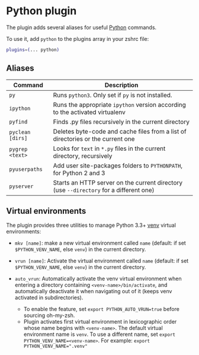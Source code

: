 # Python plugin

The plugin adds several aliases for useful [Python](https://www.python.org/)
commands.

To use it, add `python` to the plugins array in your zshrc file:

```zsh
plugins=(... python)
```

## Aliases

| Command          | Description                                                                            |
| ---------------- | -------------------------------------------------------------------------------------- |
| `py`             | Runs `python3`. Only set if `py` is not installed.                                     |
| `ipython`        | Runs the appropriate `ipython` version according to the activated virtualenv           |
| `pyfind`         | Finds .py files recursively in the current directory                                   |
| `pyclean [dirs]` | Deletes byte-code and cache files from a list of directories or the current one        |
| `pygrep <text>`  | Looks for `text` in `*.py` files in the current directory, recursively                 |
| `pyuserpaths`    | Add user site-packages folders to `PYTHONPATH`, for Python 2 and 3                     |
| `pyserver`       | Starts an HTTP server on the current directory (use `--directory` for a different one) |

## Virtual environments

The plugin provides three utilities to manage Python 3.3+
[venv](https://docs.python.org/3/library/venv.html) virtual environments:

-   `mkv [name]`: make a new virtual environment called `name` (default: if set
    `$PYTHON_VENV_NAME`, else `venv`) in the current directory.

-   `vrun [name]`: Activate the virtual environment called `name` (default: if
    set `$PYTHON_VENV_NAME`, else `venv`) in the current directory.

-   `auto_vrun`: Automatically activate the venv virtual environment when
    entering a directory containing `<venv-name>/bin/activate`, and
    automatically deactivate it when navigating out of it (keeps venv activated
    in subdirectories).
    -   To enable the feature, set `export PYTHON_AUTO_VRUN=true` before
        sourcing oh-my-zsh.
    -   Plugin activates first virtual environment in lexicographic order whose
        name begins with `<venv-name>`. The default virtual environment name is
        `venv`. To use a different name, set
        `export PYTHON_VENV_NAME=<venv-name>`. For example:
        `export PYTHON_VENV_NAME=".venv"`
